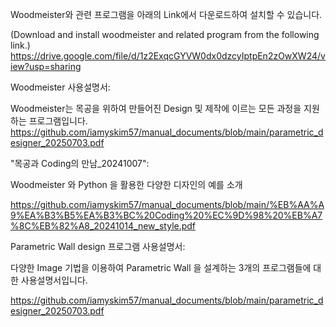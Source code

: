 Woodmeister와 관련 프로그램을 아래의 Link에서 다운로드하여 설치할 수 있습니다.

(Download and install woodmeister and related program from the following link.)
https://drive.google.com/file/d/1z2ExqcGYVW0dx0dzcyIptpEn2zOwXW24/view?usp=sharing


Woodmeister 사용설명서:

Woodmeister는 목공을 위하여 만들어진 Design 및 제작에 이르는 모든 과정을 지원하는 프로그램입니다.
    https://github.com/iamyskim57/manual_documents/blob/main/parametric_designer_20250703.pdf
    
"목공과 Coding의 만남_20241007":

   Woodmeister 와 Python 을 활용한 다양한 디자인의 예를 소개   

https://github.com/iamyskim57/manual_documents/blob/main/%EB%AA%A9%EA%B3%B5%EA%B3%BC%20Coding%20%EC%9D%98%20%EB%A7%8C%EB%82%A8_20241014_new_style.pdf

Parametric Wall design 프로그램 사용설명서:

다양한 Image 기법을 이용하여 Parametric Wall 을 설계하는 3개의 프로그램들에 대한 사용설명서입니다.

https://github.com/iamyskim57/manual_documents/blob/main/parametric_designer_20250703.pdf



